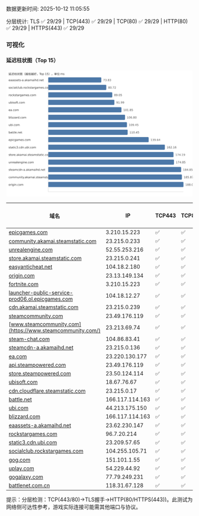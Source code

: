 数据更新时间: 2025-10-12 11:05:55

分层统计: TLS ✅ 29/29 | TCP(443) ✅ 29/29 | TCP(80) ✅ 29/29 | HTTP(80) ✅ 29/29 | HTTPS(443) ✅ 29/29

### 可视化

#### 延迟柱状图（Top 15）

![Latency Chart](latency_chart.svg)

| 域名 | IP | TCP443 | TCP80 | TLS 握手 | HTTP(80) | 状态码 | HTTPS(443) | 状态码(HTTPS) | 延迟(ms) |
|---|---|---|---|---|---|---|---|---|---|
| [epicgames.com](https://epicgames.com/) | 3.210.15.223 | ✅ | ✅ | ✅ | ✅ | 301 | ✅ | 302 | 139.64 |
| [community.akamai.steamstatic.com](https://community.akamai.steamstatic.com/) | 23.215.0.233 | ✅ | ✅ | ✅ | ✅ | 403 | ✅ | 403 | 185.87 |
| [unrealengine.com](https://unrealengine.com/) | 52.55.253.216 | ✅ | ✅ | ✅ | ✅ | 301 | ✅ | 301 | 174.85 |
| [store.akamai.steamstatic.com](https://store.akamai.steamstatic.com/) | 23.215.0.241 | ✅ | ✅ | ✅ | ✅ | 403 | ✅ | 403 | 174.19 |
| [easyanticheat.net](https://easyanticheat.net/) | 104.18.2.180 | ✅ | ✅ | ✅ | ✅ | 301 | ✅ | 301 | 204.69 |
| [origin.com](https://origin.com/) | 23.13.149.134 | ✅ | ✅ | ✅ | ✅ | 301 | ✅ | 301 | 188.05 |
| [fortnite.com](https://fortnite.com/) | 3.210.15.223 | ✅ | ✅ | ✅ | ✅ | 301 | ✅ | 301 | 199.76 |
| [launcher-public-service-prod06.ol.epicgames.com](https://launcher-public-service-prod06.ol.epicgames.com/) | 104.18.12.27 | ✅ | ✅ | ✅ | ✅ | 404 | ✅ | 404 | 223.0 |
| [cdn.akamai.steamstatic.com](https://cdn.akamai.steamstatic.com/) | 23.215.0.239 | ✅ | ✅ | ✅ | ✅ | 200 | ✅ | 200 | 232.0 |
| [steamcommunity.com](https://steamcommunity.com/) | 23.49.176.119 | ✅ | ✅ | ✅ | ✅ | 302 | ✅ | 200 | 314.87 |
| [www.steamcommunity.com](https://www.steamcommunity.com/) | 23.213.69.74 | ✅ | ✅ | ✅ | ✅ | 302 | ✅ | 302 | 243.26 |
| [steam-chat.com](https://steam-chat.com/) | 104.86.83.41 | ✅ | ✅ | ✅ | ✅ | 302 | ✅ | 404 | 272.65 |
| [steamcdn-a.akamaihd.net](https://steamcdn-a.akamaihd.net/) | 23.215.0.136 | ✅ | ✅ | ✅ | ✅ | 200 | ✅ | 200 | 184.85 |
| [ea.com](https://ea.com/) | 23.220.130.177 | ✅ | ✅ | ✅ | ✅ | 301 | ✅ | 301 | 101.85 |
| [api.steampowered.com](https://api.steampowered.com/) | 23.49.176.119 | ✅ | ✅ | ✅ | ✅ | 404 | ✅ | 404 | 285.54 |
| [store.steampowered.com](https://store.steampowered.com/) | 23.50.124.114 | ✅ | ✅ | ✅ | ✅ | 302 | ✅ | 200 | 340.92 |
| [ubisoft.com](https://ubisoft.com/) | 18.67.76.67 | ✅ | ✅ | ✅ | ✅ | 301 | ✅ | 301 | 91.99 |
| [cdn.cloudflare.steamstatic.com](https://cdn.cloudflare.steamstatic.com/) | 23.215.0.17 | ✅ | ✅ | ✅ | ✅ | 200 | ✅ | 200 | 274.9 |
| [battle.net](https://battle.net/) | 166.117.114.163 | ✅ | ✅ | ✅ | ✅ | 301 | ✅ | 301 | 110.45 |
| [ubi.com](https://ubi.com/) | 44.213.175.150 | ✅ | ✅ | ✅ | ✅ | 301 | ✅ | 301 | 109.45 |
| [blizzard.com](https://blizzard.com/) | 166.117.114.163 | ✅ | ✅ | ✅ | ✅ | 302 | ✅ | 302 | 106.8 |
| [eaassets-a.akamaihd.net](https://eaassets-a.akamaihd.net/) | 23.62.230.147 | ✅ | ✅ | ✅ | ✅ | 404 | ✅ | 404 | 73.83 |
| [rockstargames.com](https://rockstargames.com/) | 96.7.20.214 | ✅ | ✅ | ✅ | ✅ | 301 | ✅ | 301 | 89.05 |
| [static3.cdn.ubi.com](https://static3.cdn.ubi.com/) | 23.209.57.65 | ✅ | ✅ | ✅ | ✅ | 401 | ✅ | 401 | 162.16 |
| [socialclub.rockstargames.com](https://socialclub.rockstargames.com/) | 104.255.105.71 | ✅ | ✅ | ✅ | ✅ | 301 | ✅ | 307 | 80.72 |
| [gog.com](https://gog.com/) | 151.101.1.55 | ✅ | ✅ | ✅ | ✅ | 301 | ✅ | 301 | 204.56 |
| [uplay.com](https://uplay.com/) | 54.229.44.92 | ✅ | ✅ | ✅ | ✅ | 301 | ✅ | 301 | 326.02 |
| [gogalaxy.com](https://gogalaxy.com/) | 77.79.249.231 | ✅ | ✅ | ✅ | ✅ | 301 | ✅ | 301 | 435.36 |
| [battlenet.com.cn](https://battlenet.com.cn/) | 118.31.67.128 | ✅ | ✅ | ✅ | ✅ | 308 | ✅ | 302 | 1092.62 |

提示：分层检测：TCP(443/80)→TLS握手→HTTP(80/HTTPS(443))。此测试为网络侧可达性参考，游戏实际连接可能需其他端口与协议。